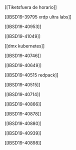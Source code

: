 


[[Tiketsfuera de horario]]


[[IBSD19-39795 xrdp ultra labs]]



[[IBSD19-40953]]

[[IBSD19-41049]]

[[dmx kubernetes]]

[[IBSD19-40746]]

[[IBSD19-40649]]

[[IBSD19-40515 redpack]]

[[IBSD19-40515]]

[[IBSD19-40714]]

[[IBSD19-40866]]

[[IBSD19-40878]]

[[IBSD19-40880]]

[[IBSD19-40939]]

[[IBSD19-40898]]